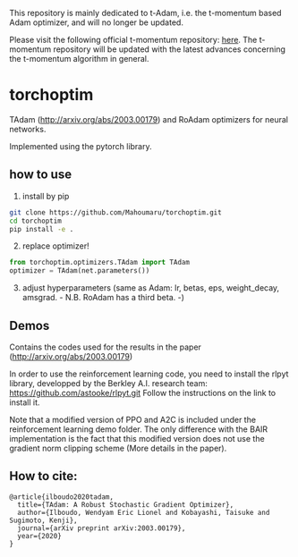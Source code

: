  This repository is mainly dedicated to t-Adam, i.e. the t-momentum based Adam optimizer, and will no longer be updated.
 
 Please visit the following official t-momentum repository: [here](https://github.com/Mahoumaru/t-momentum.git).
 The t-momentum repository will be updated with the latest advances concerning the t-momentum algorithm in general.

# torchoptim
TAdam (http://arxiv.org/abs/2003.00179) and RoAdam optimizers for neural networks.

Implemented using the pytorch library.

## how to use

1. install by pip
```bash
git clone https://github.com/Mahoumaru/torchoptim.git
cd torchoptim
pip install -e .
```
2. replace optimizer!
```python
from torchoptim.optimizers.TAdam import TAdam
optimizer = TAdam(net.parameters())
```
3. adjust hyperparameters (same as Adam: lr, betas, eps, weight_decay, amsgrad. - N.B. RoAdam has a third beta. -)

## Demos
 Contains the codes used for the results in the paper (http://arxiv.org/abs/2003.00179)

 In order to use the reinforcement learning code, you need to install the rlpyt library, developped by the Berkley A.I. research team: https://github.com/astooke/rlpyt.git
 Follow the instructions on the link to install it.
 
 Note that a modified version of PPO and A2C is included under the reinforcement learning demo folder. The only difference with the BAIR implementation is the fact that this modified version does not use the gradient norm clipping scheme (More details in the paper).

## How to cite:

```
@article{ilboudo2020tadam,
  title={TAdam: A Robust Stochastic Gradient Optimizer},
  author={Ilboudo, Wendyam Eric Lionel and Kobayashi, Taisuke and Sugimoto, Kenji},
  journal={arXiv preprint arXiv:2003.00179},
  year={2020}
}
```
